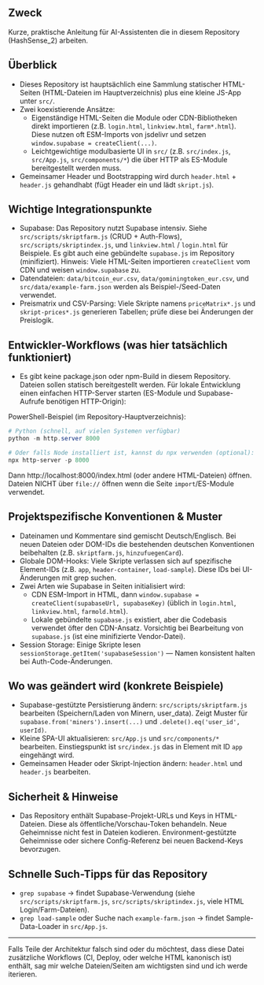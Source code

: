 ## Zweck
Kurze, praktische Anleitung für AI-Assistenten die in diesem Repository (HashSense_2) arbeiten.

## Überblick
- Dieses Repository ist hauptsächlich eine Sammlung statischer HTML-Seiten (HTML-Dateien im Hauptverzeichnis) plus eine kleine JS-App unter `src/`.
- Zwei koexistierende Ansätze:
  - Eigenständige HTML-Seiten die Module oder CDN-Bibliotheken direkt importieren (z.B. `login.html`, `linkview.html`, `farm*.html`). Diese nutzen oft ESM-Imports von jsdelivr und setzen `window.supabase = createClient(...)`.
  - Leichtgewichtige modulbasierte UI in `src/` (z.B. `src/index.js`, `src/App.js`, `src/components/*`) die über HTTP als ES-Module bereitgestellt werden muss.
- Gemeinsamer Header und Bootstrapping wird durch `header.html` + `header.js` gehandhabt (fügt Header ein und lädt `skript.js`).

## Wichtige Integrationspunkte
- Supabase: Das Repository nutzt Supabase intensiv. Siehe `src/scripts/skriptfarm.js` (CRUD + Auth-Flows), `src/scripts/skriptindex.js`, und `linkview.html` / `login.html` für Beispiele. Es gibt auch eine gebündelte `supabase.js` im Repository (minifiziert). Hinweis: Viele HTML-Seiten importieren `createClient` vom CDN und weisen `window.supabase` zu.
- Datendateien: `data/bitcoin_eur.csv`, `data/gominingtoken_eur.csv`, und `src/data/example-farm.json` werden als Beispiel-/Seed-Daten verwendet.
- Preismatrix und CSV-Parsing: Viele Skripte namens `priceMatrix*.js` und `skript-prices*.js` generieren Tabellen; prüfe diese bei Änderungen der Preislogik.

## Entwickler-Workflows (was hier tatsächlich funktioniert)
- Es gibt keine package.json oder npm-Build in diesem Repository. Dateien sollen statisch bereitgestellt werden. Für lokale Entwicklung einen einfachen HTTP-Server starten (ES-Module und Supabase-Aufrufe benötigen HTTP-Origin):

PowerShell-Beispiel (im Repository-Hauptverzeichnis):
```powershell
# Python (schnell, auf vielen Systemen verfügbar)
python -m http.server 8000

# Oder falls Node installiert ist, kannst du npx verwenden (optional):
npx http-server -p 8000
```

Dann http://localhost:8000/index.html (oder andere HTML-Dateien) öffnen. Dateien NICHT über `file://` öffnen wenn die Seite `import`/ES-Module verwendet.

## Projektspezifische Konventionen & Muster
- Dateinamen und Kommentare sind gemischt Deutsch/Englisch. Bei neuen Dateien oder DOM-IDs die bestehenden deutschen Konventionen beibehalten (z.B. `skriptfarm.js`, `hinzufuegenCard`).
- Globale DOM-Hooks: Viele Skripte verlassen sich auf spezifische Element-IDs (z.B. `app`, `header-container`, `load-sample`). Diese IDs bei UI-Änderungen mit grep suchen.
- Zwei Arten wie Supabase in Seiten initialisiert wird:
  - CDN ESM-Import in HTML, dann `window.supabase = createClient(supabaseUrl, supabaseKey)` (üblich in `login.html`, `linkview.html`, `farmold.html`).
  - Lokale gebündelte `supabase.js` existiert, aber die Codebasis verwendet öfter den CDN-Ansatz. Vorsichtig bei Bearbeitung von `supabase.js` (ist eine minifizierte Vendor-Datei).
- Session Storage: Einige Skripte lesen `sessionStorage.getItem('supabaseSession')` — Namen konsistent halten bei Auth-Code-Änderungen.

## Wo was geändert wird (konkrete Beispiele)
- Supabase-gestützte Persistierung ändern: `src/scripts/skriptfarm.js` bearbeiten (Speichern/Laden von Minern, user_data). Zeigt Muster für `supabase.from('miners').insert(...)` und `.delete().eq('user_id', userId)`.
- Kleine SPA-UI aktualisieren: `src/App.js` und `src/components/*` bearbeiten. Einstiegspunkt ist `src/index.js` das in Element mit ID `app` eingehängt wird.
- Gemeinsamen Header oder Skript-Injection ändern: `header.html` und `header.js` bearbeiten.

## Sicherheit & Hinweise
- Das Repository enthält Supabase-Projekt-URLs und Keys in HTML-Dateien. Diese als öffentliche/Vorschau-Token behandeln. Neue Geheimnisse nicht fest in Dateien kodieren. Environment-gestützte Geheimnisse oder sichere Config-Referenz bei neuen Backend-Keys bevorzugen.

## Schnelle Such-Tipps für das Repository
- `grep supabase` -> findet Supabase-Verwendung (siehe `src/scripts/skriptfarm.js`, `src/scripts/skriptindex.js`, viele HTML Login/Farm-Dateien).
- `grep load-sample` oder Suche nach `example-farm.json` -> findet Sample-Data-Loader in `src/App.js`.

---
Falls Teile der Architektur falsch sind oder du möchtest, dass diese Datei zusätzliche Workflows (CI, Deploy, oder welche HTML kanonisch ist) enthält, sag mir welche Dateien/Seiten am wichtigsten sind und ich werde iterieren.
